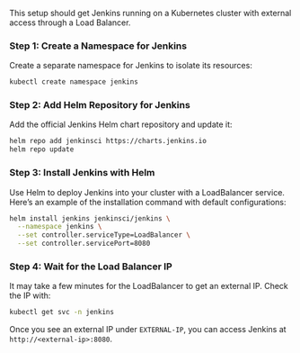 This setup should get Jenkins running on a Kubernetes cluster with external access through a Load Balancer. 

### Step 1: Create a Namespace for Jenkins
Create a separate namespace for Jenkins to isolate its resources:
```sh
kubectl create namespace jenkins
```

### Step 2: Add Helm Repository for Jenkins
Add the official Jenkins Helm chart repository and update it:
```sh
helm repo add jenkinsci https://charts.jenkins.io
helm repo update
```

### Step 3: Install Jenkins with Helm
Use Helm to deploy Jenkins into your cluster with a LoadBalancer service. Here’s an example of the installation command with default configurations:
```sh
helm install jenkins jenkinsci/jenkins \
  --namespace jenkins \
  --set controller.serviceType=LoadBalancer \
  --set controller.servicePort=8080
```

### Step 4: Wait for the Load Balancer IP
It may take a few minutes for the LoadBalancer to get an external IP. Check the IP with:
```sh
kubectl get svc -n jenkins
```
Once you see an external IP under `EXTERNAL-IP`, you can access Jenkins at `http://<external-ip>:8080`.
